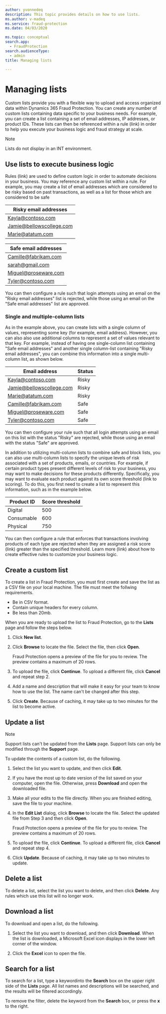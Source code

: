 ```yaml
---
author: yvonnedeq
description: This topic provides details on how to use lists.
ms.author: v-madeq
ms.service: fraud-protection
ms.date: 04/03/2020

ms.topic: conceptual
search.app: 
  - FraudProtection
search.audienceType:
  - admin
title: Managing lists

---
```

# Managing lists

Custom lists provide you with a flexible way to upload and access organized data within Dynamics 365 Fraud Protection. You can create any number of custom lists containing data specific to your business needs. For example, you can create a list containing a set of email addresses, IP addresses, or product IDs. These lists can then be referenced within a rule (link) in order to help you execute your business logic and fraud strategy at scale.

> [!NOTE]
> Lists do not display in an INT environment.

## Use lists to execute business logic

Rules (link) are used to define custom logic in order to automate decisions in your business. You may reference any custom list within a rule. For example, you may create a list of email addresses which are considered to be risky based on past transactions, as well as a list for those which are considered to be safe

|Risky email addresses |
|--------------|
|Kayla@contoso.com |
|Jamie@bellowscollege.com |
|Marie@atatum.com |

|Safe email addresses |
|--------------|
|Camille@fabrikam.com |
|sarah@gmail.com |
|Miguel@proseware.com |
|Tyler@contoso.com |

You can then configure a rule such that login attempts using an email on the "Risky email addresses" list is rejected, while those using an email on the "Safe email addresses" list are approved. 

### Single and multiple-column lists

As in the example above, you can create lists with a single column of values, representing some key (for example, email address). However, you can also also use additional columns to represent a set of values relevant to that key. For example, instead of having one single-column list containing "Safe email addresses" and another single column-list containing "Risky email addresses", you can combine this information into a single multi-column list, as shown below.

|Email address|Status|
|--------------|--------------|
|Kayla@contoso.com |Risky|
|Jamie@bellowscollege.com|Risky|
|Marie@atatum.com|Risky|
|Camille@fabrikam.com|Safe|
|Miguel@proseware.com |Safe |
|Tyler@contoso.com |Safe |

You can then configure your rule such that all login attempts using an email on this list with the status "Risky" are rejected, while those using an email with the status "Safe" are approved.

In addition to utilizing multi-column lists to combine safe and block lists, you can also use multi-column lists to specify the unique levels of risk associated with a set of products, emails, or countries. For example, if certain product types present different levels of risk to your business, you may want to make decisions for these products differently. Specifically, you may want to evaluate each product against its own score threshold (link to scoring). To do this, you first need to create a list to represent this information, such as in the example below. 

|Product ID    |Score threshold|
|--------------|--------------|
|Digital    |500|
|Consumable    |600|
|Physical    |750|

You can then configure a rule that enforces that transactions involving products of each type are rejected when they are assigned a risk score (link) greater than the specified threshold. Learn more (link) about how to create effective rules to customize your business logic. 

## Create a custom list

To create a list in Fraud Protection, you must first create and save the list as a CSV file on your local machine. The file must meet the follwing requirements.
- Be in CSV format.
-	Contain unique headers for every column.
-	Be less than 20mb.

When you are ready to upload the list to Fraud Protection, go to the **Lists** page and follow the steps below.
1. Click **New list**. 
1. Click **Browse** to locate the file. Select the file, then click **Open**. 

    Fraud Protection opens a preview of the file for you to review. The preview contains a maximum of 20 rows. 
    
1. To upload the file, click **Continue**. To upload a different file, click **Cancel** and repeat step 2. 
1. Add a name and description that will make it easy for your team to know how to use the list. The name can't be changed after this step. 

1. Click **Create**. Because of caching, it may take up to two minutes for the list to become active. 

## Update a list

> [!NOTE]
>  Support lists can't be updated from the **Lists** page. Support lists can only be modified through the **Support** page. 

To update the contents of a custom list, do the following.
1. Select the list you want to update, and then click **Edit**. 
1. If you have the most up to date version of the list saved on your computer, open the file. Otherwise, press **Download** and open the downloaded file. 
1. Make all your edits to the file directly. When you are finished editing, save the file to your machine. 
1. In the **Edit List** dialog, click **Browse** to locate the file. Select the updated file from Step 3 and then click **Open**. 
    
    Fraud Protection opens a preview of the file for you to review. The preview contains a maximum of 20 rows. 

1. To upload the file, click **Continue**. To upload a different file, click **Cancel** and repeat step 4. 
1.	Click **Update**. Because of caching, it may take up to two minutes to update. 


## Delete a list

To delete a list, select the list you want to delete, and then click **Delete**. Any rules which use this list will no longer work. 
   

## Download a list

To download and open a list, do the following.

1. Select the list you want to download, and then click **Download**. When the list is downloaded, a Microsoft Excel icon displays in the lower left corner of the window.

1. Click the **Excel** icon to open the file.

## Search for a list

To search for a list, type a keywordinto the **Search** box on the upper right side of the **Lists** page. All list names and descriptions will be searched, and the results will be filtered accordingly. 

To remove the filter, delete the keyword from the **Search** box, or press the **x** to the right.
